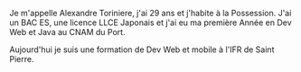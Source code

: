 Je m'appelle Alexandre Toriniere, j'ai 29 ans et j'habite à la Possession. J'ai un BAC ES, une licence LLCE Japonais et j'ai eu ma première Année en Dev Web et Java au CNAM du Port. 

Aujourd'hui je suis une formation de Dev Web et mobile à l'IFR de Saint Pierre.